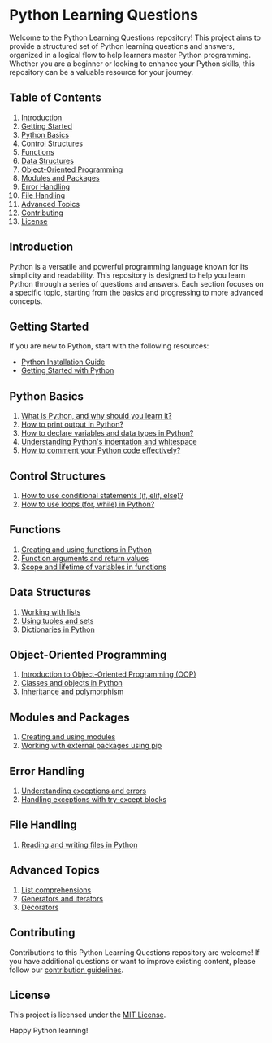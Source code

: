 # Python Learning Questions

Welcome to the Python Learning Questions repository! This project aims to provide a structured set of Python learning questions and answers, organized in a logical flow to help learners master Python programming. Whether you are a beginner or looking to enhance your Python skills, this repository can be a valuable resource for your journey.

## Table of Contents
1. [Introduction](#introduction)
2. [Getting Started](#getting-started)
3. [Python Basics](#python-basics)
4. [Control Structures](#control-structures)
5. [Functions](#functions)
6. [Data Structures](#data-structures)
7. [Object-Oriented Programming](#object-oriented-programming)
8. [Modules and Packages](#modules-and-packages)
9. [Error Handling](#error-handling)
10. [File Handling](#file-handling)
11. [Advanced Topics](#advanced-topics)
12. [Contributing](#contributing)
13. [License](#license)

## Introduction

Python is a versatile and powerful programming language known for its simplicity and readability. This repository is designed to help you learn Python through a series of questions and answers. Each section focuses on a specific topic, starting from the basics and progressing to more advanced concepts.

## Getting Started

If you are new to Python, start with the following resources:
- [Python Installation Guide](getting_started/installation.md)
- [Getting Started with Python](getting_started/getting_started.md)

## Python Basics

1. [What is Python, and why should you learn it?](python_basics/what_is_python.md)
2. [How to print output in Python?](python_basics/print_statement.md)
3. [How to declare variables and data types in Python?](python_basics/variables_and_data_types.md)
4. [Understanding Python's indentation and whitespace](python_basics/indentation_and_whitespace.md)
5. [How to comment your Python code effectively?](python_basics/comments.md)

## Control Structures

1. [How to use conditional statements (if, elif, else)?](control_structures/conditional_statements.md)
2. [How to use loops (for, while) in Python?](control_structures/loops.md)

## Functions

1. [Creating and using functions in Python](functions/functions.md)
2. [Function arguments and return values](functions/arguments_and_return_values.md)
3. [Scope and lifetime of variables in functions](functions/scope_and_lifetime.md)

## Data Structures

1. [Working with lists](data_structures/lists.md)
2. [Using tuples and sets](data_structures/tuples_and_sets.md)
3. [Dictionaries in Python](data_structures/dictionaries.md)

## Object-Oriented Programming

1. [Introduction to Object-Oriented Programming (OOP)](oop/introduction_to_oop.md)
2. [Classes and objects in Python](oop/classes_and_objects.md)
3. [Inheritance and polymorphism](oop/inheritance_and_polymorphism.md)

## Modules and Packages

1. [Creating and using modules](modules_and_packages/modules.md)
2. [Working with external packages using pip](modules_and_packages/external_packages.md)

## Error Handling

1. [Understanding exceptions and errors](error_handling/exceptions.md)
2. [Handling exceptions with try-except blocks](error_handling/try_except.md)

## File Handling

1. [Reading and writing files in Python](file_handling/file_operations.md)

## Advanced Topics

1. [List comprehensions](advanced_topics/list_comprehensions.md)
2. [Generators and iterators](advanced_topics/generators_and_iterators.md)
3. [Decorators](advanced_topics/decorators.md)

## Contributing

Contributions to this Python Learning Questions repository are welcome! If you have additional questions or want to improve existing content, please follow our [contribution guidelines](CONTRIBUTING.md).

## License

This project is licensed under the [MIT License](LICENSE.md).

Happy Python learning!
